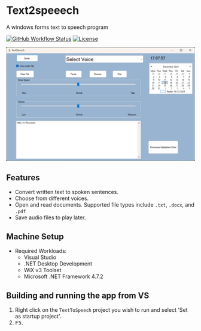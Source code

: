 # Text2speeech

A windows forms text to speech program

[![GitHub Workflow Status](https://img.shields.io/github/actions/workflow/status/bigboybamo/Text2speeech/build-on-push.yml?branch=main&logo=GitHub&style=for-the-badge)](https://github.com/bigboybamo/Text2speeech/actions/build-on-push.yml)
[![License](https://img.shields.io/badge/License-Mit-blue.svg?style=for-the-badge&logo=mit)](LICENSE.md)


![alt text](https://github.com/bigboybamo/Text2speeech/blob/main/TextToSpeech/images/text_speech.png)

## Features
* Convert written text to spoken sentences.
* Choose from different voices.
* Open and read documents. Supported file types include `.txt`, `.docx`, and `.pdf`
* Save audio files to play later.

## Machine Setup
* Required Workloads:
  * Visual Studio 
  * .NET Desktop Development
  * WiX v3 Toolset
  * Microsoft .NET Framework 4.7.2

## Building and running the app from VS
1. Right click on the `TextToSpeech` project you wish to run and select 'Set as startup project'.
2. <kbd>F5</kbd>.

